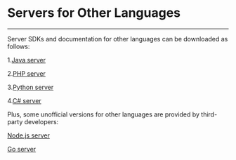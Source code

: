 ﻿# Servers for Other Languages
<hr>

Server SDKs and documentation for other languages can be downloaded as follows:

1.<a href="http://xg.qq.com/pigeon_v2/resource/sdk/Xg-Push-SDK-JAVA-1.1.8.zip">Java server</a>

2.<a href="http://xg.qq.com/pigeon_v2/resource/sdk/Xg-Push-SDK-PHP-1.1.9.zip">PHP server</a>

3.<a href="http://xg.qq.com/pigeon_v2/resource/sdk/Xg-Push-SDK-Python-1.1.8.zip">Python server</a>

4.<a href="http://xg.qq.com/pigeon_v2/resource/sdk/Xg-Push-SDK-CSharp-1.1.9.zip">C# server</a>



Plus, some unofficial versions for other languages are provided by third-party developers:

<a href="https://github.com/huangnaiang/xinge-node-sdk">Node.js server</a>

<a href="https://github.com/xingePush/xinge-api-Golang">Go server</a>


